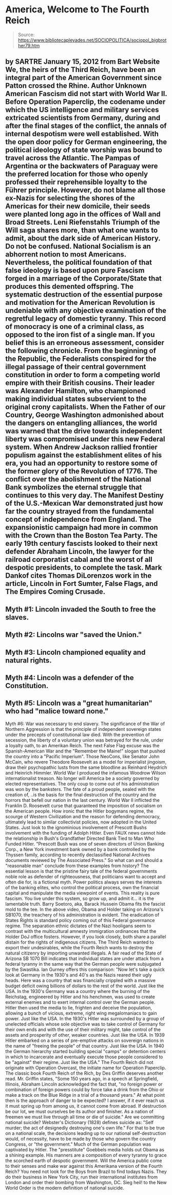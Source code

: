 # America, Welcome to The Fourth Reich

> Source: https://www.bibliotecapleyades.net/SOCIOPOLITICA/sociopol_bigbrother79.htm

by SARTRE
January 15, 2012
from
Bart
Website
We, the heirs of the Third Reich,
have been an integral part of the American
Government
since Patton crossed the Rhine.
Author Unknown
American Fascism did not start with World War II.
Before
Operation Paperclip, the codename under
which the US intelligence and military services extricated scientists from
Germany, during and after the final stages of the conflict, the annals of
internal despotism were well established. With the open door policy for
German engineering, the political ideology of state worship was bound to
travel across the Atlantic.
The Pampas of Argentina or the backwaters of Paraguay were the preferred
location for those who openly professed their reprehensible loyalty to the
Führer principle. However, do not blame all those ex-Nazis for selecting the
shores of the Americas for their new domicile, their seeds were planted long
ago in the offices of Wall and Broad Streets.
Leni Riefenstahls
Triumph of the Will saga
shares more, than what one wants to admit, about the dark side of American
History.
Do not be confused. National Socialism is an abhorrent notion to most
Americans.
Nevertheless, the political foundation of that false ideology is
based upon pure Fascism forged in a marriage of the Corporate/State that
produces this demented offspring. The systematic destruction of the
essential purpose and motivation for the American Revolution is undeniable
with any objective examination of the regretful legacy of domestic tyranny.
This record of monocracy is one of a criminal class, as opposed to the iron
fist of a single man. If you belief this is an erroneous assessment,
consider the following chronicle.
From the beginning of the Republic, the Federalists conspired for the
illegal passage of their central government constitution in order to form a
competing world empire with their British cousins.
Their leader was
Alexander Hamilton, who championed making individual states subservient to
the original crony capitalists.
When the Father of our Country, George
Washington admonished about the dangers on entangling alliances, the world
was warned that the drive towards independent liberty was compromised under
this new Federal system.
When Andrew Jackson rallied frontier populism against the establishment
elites of his era, you had an opportunity to restore some of the former
glory of the Revolution of 1776. The conflict over the abolishment of the
National Bank symbolizes the eternal struggle that continues to this very
day.
The Manifest Destiny of the U.S.-Mexican War demonstrated just how far the
country strayed from the fundamental concept of independence from England.
The expansionistic campaign had more in common with the Crown than the
Boston Tea Party.
The early 19th century fascists looked to their next defender
Abraham
Lincoln, the lawyer for the railroad corporatist cabal and the worst of all
despotic presidents, to complete the task.
Mark Dankof cites Thomas DiLorenzos work in the article,
Lincoln in Fort
Sumter, False Flags, and The Empires Coming Crusade.
-
Myth #1: Lincoln invaded the South to free the slaves.
-
Myth #2: Lincolns war "saved the Union."
-
Myth #3: Lincoln championed equality and natural rights.
-
Myth #4: Lincoln was a defender of the Constitution.
-
Myth #5: Lincoln was a "great humanitarian" who had "malice toward none."
-
Myth #6: War was necessary to end slavery.
The significance of the War of Northern Aggression is that the principle of
independent sovereign states under the precepts of constitutional law died.
With the prevention of secession, the liberty of a voluntary union was
betrayed for the rule, under a loyalty oath, to an Amerikan Reich.
The next False Flag excuse was the Spanish-American War and the "Remember
the Maine!" slogan that pushed the country into a "Pacific Imperium".
Those NeoCons, like Senator John McCain, who revere Theodore Roosevelt as a model
for imperialist jingoism, draw their psychopathic lusts from the same
bloodline as Reinhard Heydrich and Heinrich Himmler.
World War I produced the infamous Woodrow Wilson internationalist treason.
No longer will America be a society governed by elected representatives. The
only coup to come out of his administration was won by
the banksters. The
fate of a proud people, sealed with the creation of,
..is the basis for the final destruction of the country
and the horrors that befell our nation in the last century.
World War II inflicted the Franklin D. Roosevelt curse that guaranteed the
imposition of socialism on the American people. How ironic that the Hitler
bogymans regime, the scourge of Western Civilization and the reason for
defending democracy, ultimately lead to similar collectivist policies, now
adopted in the United States.
Just look to the ignominious involvement of Prescott Bushs involvement with
the funding of Adolph Hitler.
Even FAUX news cannot hide the relationship in
Bush's Grandfather Directed Bank Tied to Man Who Funded Hitler.
"Prescott Bush was one of seven directors of Union Banking Corp., a New York
investment bank owned by a bank controlled by the Thyssen family, according
to recently declassified National Archives documents reviewed by The
Associated Press."
So what can and should a "reasonable man" conclude from these examples from
history?
The essential lesson is that the pristine fairy tale of the federal
governments noble role as defender of righteousness, that politicians want
to accept and often die for, is a fictional myth.
Power politics always serves the interests of the banking elites, who
control the political process, own the financial capital and manipulate the
media viewpoint of events. This reality is pure fascism.
You live under this
system, so grow up, and admit it... it is the lamentable truth.
Barry Soetoro, aka,
Barack Hussein Obama fits the fascist mold to the tee.
In the above video, Obama and Holder taking on Arizona's SB1070, the treachery of
his administration is evident.
The eradication of States Rights is standard
policy coming out of this Federal governance regime. The separation ethnic
dictates of the Nazi hooligans seem to contrast with the multicultural
amnesty immigration ordinances that the Holder DoJ office fosters.
However,
if you look closely, both share a parallel distain for the rights of
indigenous citizens.
The Third Reich wanted to export their undesirables, while the Fourth Reich
wants to destroy the natural citizenry by importing unwanted illegals. A
fair read of the
State of Arizona SB 1070 Bill indicates that individual
states are under attack from a federal tyranny in the same way that the
German people were subjugated by the Swastika.
Ian Gurney
offers this comparison:
"Now let's take a quick look at Germany in the 1930's and 40's as the Nazis
reared their ugly heads. Here was a country that was financially crippled
with a massive budget deficit owing billions of dollars to the rest of the
world. Just like the USA.
In the 1930's Germany was a country where the burning of the Reichstag,
engineered by Hitler and his henchmen, was used to create external enemies
and to exert internal control over the German people. Hitler then used the
media to lie, frighten and deceive the population, allowing a bunch of
vicious, extreme, right wing megalomaniacs to gain power. Just like the USA.
In the 1930's Hitler was surrounded by a group of unelected officials whose
sole objective was to take control of Germany for their own ends and with
the use of their military might, take control of the assets and prosperity
of other, weaker countries. Just like the USA.
In 1939 Hitler embarked on a series of pre-emptive attacks on sovereign
nations in the name of "freeing the people" of that country. Just like the
USA.
In 1940 the German hierarchy started building special "camps" or detention
centers in which to incarcerate and eventually execute those people
considered to be "against" their regime. Just like the USA."
The Fourth Reich did not originate with Operation Overcast, the initiate
name for Operation Paperclip.
The classic book
Fourth Reich of the Rich, by
Des Griffin deserves another read.
Mr. Griffin states,
"Some 150 years ago, in a speech at Springfield, Illinois, Abraham Lincoln
acknowledged the fact that,
"no foreign power or combination of foreign
powers could by force take a drink from the Ohio or make a track on the Blue
Ridge in a trial of a thousand years."
At what point then is the approach of
danger to be expected?
I answer, if it ever reach us it must spring up from
among us, it cannot come from abroad. If destruction be our lot, we must
ourselves be its author and finisher. As a nation of freemen we must live
through all time or die of suicide."
Are we committing national suicide? Webster's Dictionary (1828) defines
suicide as:
"Self murder; the act of designedly destroying one's own life."
For that to be true on a national scale, the decisions leading up to our
national self-destruction would, of necessity, have to be made by those who
govern the country Congress, or "the government."
Much of the German population was captivated by Hitler.
The "presstitute"
Goebbels media holds out Obama as a shining example. His manners are a
composition of every tyranny to grace the scorched earth of despotic
government.
Will the America public come to their senses and make war
against this Amerikana version of the Fourth Reich? You need not look for
the Boys from Brazil to find todays Nazis.
They do their business in New
York City, run their international institutes from London and order their
bombing from Washington, DC.
Sieg heil! to
the New World Order is the modern definition of national
suicide.
